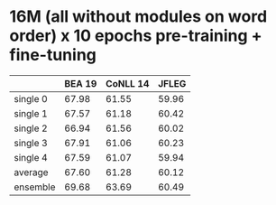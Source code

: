 # 16M (all without modules on word order) x 10 epochs pre-training + fine-tuning

| | BEA 19 | CoNLL 14 | JFLEG |
| --- | --- | --- | --- |
| single 0 | 67.98 | 61.55 | 59.96 |
| single 1 | 67.57 | 61.18 | 60.42 |
| single 2 | 66.94 | 61.56 | 60.02 |
| single 3 | 67.91 | 61.06 | 60.23 |
| single 4 | 67.59 | 61.07 | 59.94 |
| average  | 67.60 | 61.28 | 60.12 |
| ensemble | 69.68 | 63.69 | 60.49 |

